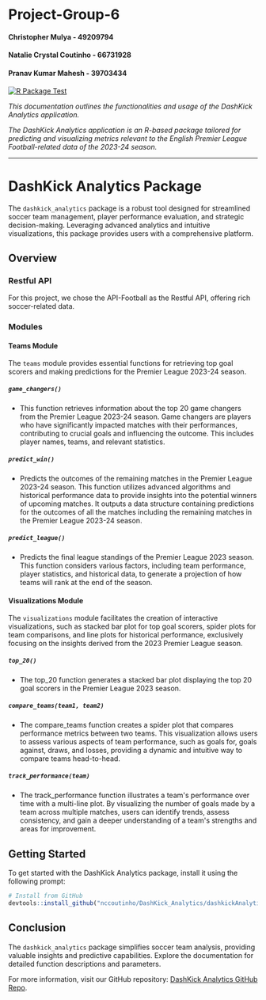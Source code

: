 # Project-Group-6

#### Christopher Mulya - 49209794
#### Natalie Crystal Coutinho - 66731928
#### Pranav Kumar Mahesh - 39703434

[![R Package Test](https://github.com/nccoutinho/DashKick_Analytics/actions/workflows/dashkick_test_workflow.yml/badge.svg)](https://github.com/nccoutinho/DashKick_Analytics/actions/workflows/dashkick_test_workflow.yml)


_This documentation outlines the functionalities and usage of the DashKick Analytics application._

_The DashKick Analytics application is an R-based package tailored for predicting and visualizing metrics relevant to the English Premier League Football-related data of the 2023-24 season._

---

# DashKick Analytics Package

The `dashkick_analytics` package is a robust tool designed for streamlined soccer team management, player performance evaluation, and strategic decision-making. Leveraging advanced analytics and intuitive visualizations, this package provides users with a comprehensive platform.

## Overview

### Restful API

For this project, we chose the API-Football as the Restful API, offering rich soccer-related data.

### Modules

#### Teams Module

The `teams` module provides essential functions for retrieving top goal scorers and making predictions for the Premier League 2023-24 season.

##### `game_changers()`
   - This function retrieves information about the top 20 game changers from the Premier League 2023-24 season. Game changers are players who have significantly impacted matches with their performances, contributing to crucial goals and influencing the outcome. This includes player names, teams, and relevant statistics.

##### `predict_win()`
   - Predicts the outcomes of the remaining matches in the Premier League 2023-24 season. This function utilizes advanced algorithms and historical performance data to provide insights into the potential winners of upcoming matches. It outputs a data structure containing predictions for the outcomes of all the matches including the remaining matches in the Premier League 2023-24 season.

##### `predict_league()`
   - Predicts the final league standings of the Premier League 2023 season. This function considers various factors, including team performance, player statistics, and historical data, to generate a projection of how teams will rank at the end of the season.

#### Visualizations Module

The `visualizations` module facilitates the creation of interactive visualizations, such as stacked bar plot for top goal scorers, spider plots for team comparisons, and line plots for historical performance, exclusively focusing on the insights derived from the 2023 Premier League season. 

##### `top_20()`

   - The top_20 function generates a stacked bar plot displaying the top 20 goal scorers in the Premier League 2023 season.

##### `compare_teams(team1, team2)`

   - The compare_teams function creates a spider plot that compares performance metrics between two teams. This visualization allows users to assess various aspects of team performance, such as goals for, goals against, draws, and losses, providing a dynamic and intuitive way to compare teams head-to-head.

##### `track_performance(team)`

   - The track_performance function illustrates a team's performance over time with a multi-line plot. By visualizing the number of goals made by a team across multiple matches, users can identify trends, assess consistency, and gain a deeper understanding of a team's strengths and areas for improvement.


## Getting Started

To get started with the DashKick Analytics package, install it using the following prompt:

```r
# Install from GitHub
devtools::install_github("nccoutinho/DashKick_Analytics/dashkickAnalytics")
```

## Conclusion

The `dashkick_analytics` package simplifies soccer team analysis, providing valuable insights and predictive capabilities. Explore the documentation for detailed function descriptions and parameters.

For more information, visit our GitHub repository: [DashKick Analytics GitHub Repo](https://github.com/nccoutinho/DashKick_Analytics).

